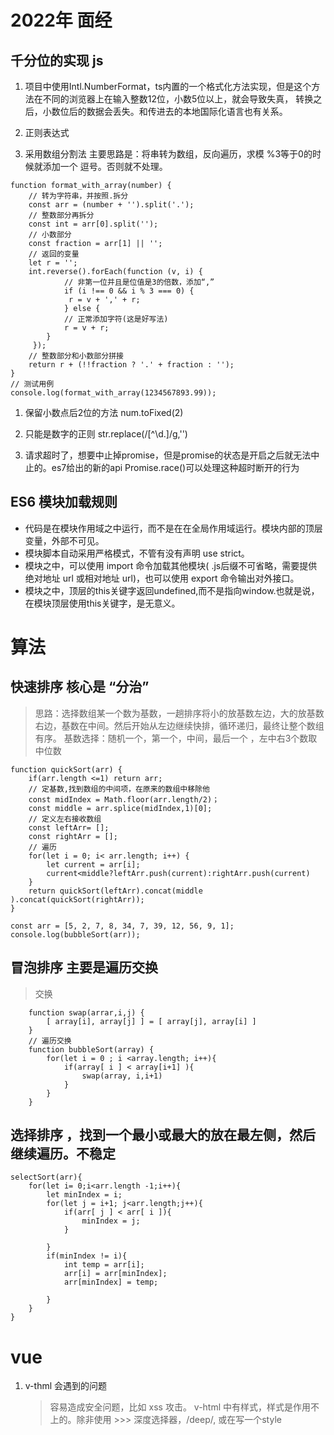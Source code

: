 # 2022年 面经

## 千分位的实现 js
1. 项目中使用Intl.NumberFormat，ts内置的一个格式化方法实现，但是这个方法在不同的浏览器上在输入整数12位，小数5位以上，就会导致失真，
   转换之后，小数位后的数据会丢失。和传进去的本地国际化语言也有关系。
   
2. 正则表达式
3. 采用数组分割法 主要思路是：将串转为数组，反向遍历，求模 %3等于0的时候就添加一个 逗号。否则就不处理。
	
```
function format_with_array(number) { 
  	// 转为字符串，并按照.拆分
  	const arr = (number + '').split('.');
  	// 整数部分再拆分
  	const int = arr[0].split('');
  	// 小数部分
  	const fraction = arr[1] || '';
  	// 返回的变量
  	let r = '';
  	int.reverse().forEach(function (v, i) {
    		// 非第一位并且是位值是3的倍数，添加“,”
    		if (i !== 0 && i % 3 === 0) {
     		 r = v + ',' + r;
    		} else {
      		// 正常添加字符(这是好写法)
      		r = v + r;
    	}
 	 });
  	// 整数部分和小数部分拼接
  	return r + (!!fraction ? '.' + fraction : '');
}
// 测试用例
console.log(format_with_array(1234567893.99));	
```

1. 保留小数点后2位的方法 num.toFixed(2)
2. 只能是数字的正则 str.replace(/[^\d.]/g,'')
		
3. 请求超时了，想要中止掉promise，但是promise的状态是开启之后就无法中止的。es7给出的新的api Promise.race()可以处理这种超时断开的行为

## ES6 模块加载规则
   * 代码是在模块作用域之中运行，而不是在在全局作用域运行。模块内部的顶层变量，外部不可见。
   * 模块脚本自动采用严格模式，不管有没有声明 use strict。
   * 模块之中，可以使用 import 命令加载其他模块( .js后缀不可省略，需要提供绝对地址 url 或相对地址 url)，也可以使用 export 命令输出对外接口。
   * 模块之中，顶层的this关键字返回undefined,而不是指向window.也就是说，在模块顶层使用this关键字，是无意义。
  
# 算法

## 快速排序  核心是 “分治”
   > 思路：选择数组某一个数为基数，一趟排序将小的放基数左边，大的放基数右边，基数在中间。然后开始从左边继续快排，循环递归，最终让整个数组有序。
   > 基数选择：随机一个，第一个，中间，最后一个 ，左中右3个数取中位数
```
function quickSort(arr) {
    if(arr.length <=1) return arr;
    // 定基数,找到数组的中间项，在原来的数组中移除他
    const midIndex = Math.floor(arr.length/2)；
    const middle = arr.splice(midIndex,1)[0];
    // 定义左右接收数组
    const leftArr= [];
    const rightArr = [];
    // 遍历
    for(let i = 0; i< arr.length; i++) {
        let current = arr[i];
        current<middle?leftArr.push(current):rightArr.push(current)
    }
    return quickSort(leftArr).concat(middle ).concat(quickSort(rightArr));	
}

const arr = [5, 2, 7, 8, 34, 7, 39, 12, 56, 9, 1];
console.log(bubbleSort(arr));
```

## 冒泡排序 主要是遍历交换
> 交换
```
    function swap(arrar,i,j) {
        [ array[i], array[j] ] = [ array[j], array[i] ]
    }
    // 遍历交换
    function bubbleSort(array) {
        for(let i = 0 ; i <array.length; i++){
            if(array[ i ] < array[i+1] ){
                swap(array, i,i+1)
            }
        }
    }

```
## 选择排序 ，找到一个最小或最大的放在最左侧，然后继续遍历。不稳定
```
selectSort(arr){
	for(let i= 0;i<arr.length -1;i++){
	 	let minIndex = i;
		for(let j = i+1; j<arr.length;j++){
			if(arr[ j ] < arr[ i ]){
				minIndex = j;
			}
				
		}
		if(minIndex != i){
			int temp = arr[i];
			arr[i] = arr[minIndex];
			arr[minIndex] = temp;
			
		}
	}
}
```

# vue 

1. v-thml 会遇到的问题
   > 容易造成安全问题，比如 xss 攻击。
   > v-html 中有样式，样式是作用不上的。除非使用 >>> 深度选择器，/deep/, 或在写一个style








